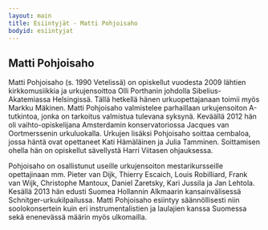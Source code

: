 ```yaml
---
layout: main
title: Esiintyjät - Matti Pohjoisaho
bodyid: esiintyjat
---
```

## Matti Pohjoisaho

Matti Pohjoisaho (s. 1990 Vetelissä) on opiskellut vuodesta 2009 lähtien kirkkomusiikkia ja urkujensoittoa Olli Porthanin johdolla Sibelius-Akatemiassa Helsingissä. Tällä hetkellä hänen urkuopettajanaan toimii myös Markku Mäkinen. Matti Pohjoisaho valmistelee parhaillaan urkujensoiton A-tutkintoa, jonka on tarkoitus valmistua tulevana syksynä. Keväällä 2012 hän oli vaihto-opiskelijana Amsterdamin konservatoriossa Jacques van Oortmerssenin urkuluokalla. Urkujen lisäksi Pohjoisaho soittaa cembaloa, jossa häntä ovat opettaneet Kati Hämäläinen ja Julia Tamminen. Soittamisen ohella hän on opiskellut sävellystä Harri Viitasen ohjauksessa.

Pohjoisaho on osallistunut useille urkujensoiton mestarikursseille opettajinaan mm. Pieter van Dijk, Thierry Escaich, Louis Robilliard, Frank van Wijk, Christophe Mantoux, Daniel Zaretsky, Kari Jussila ja Jan Lehtola. Kesällä 2013 hän edusti Suomea Hollannin Alkmaarin kansainvälisessä Schnitger-urkukilpailussa. Matti Pohjoisaho esiintyy säännöllisesti niin soolokonsertein kuin eri instrumentalistien ja laulajien kanssa Suomessa sekä enenevässä määrin myös ulkomailla.